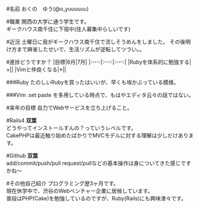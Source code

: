 #名前
おくの　ゆう(@o_yuuuuuu)   

#職業
関西の大学に通う学生です。  
ギークハウス南千住に下宿中(住人募集中らしいです)

#近況
土曜日に我がギークハウス南千住で流しそうめんをしました。 
その後明け方まで麻雀したせいで、生活リズムが逆転してツラい。。

#進捗どうですか？
|目標|6月|7月|
|:---:|:---:|:---:|
|Rubyを体系的に勉強する|×||
|Vimと仲良くなる|×||

###Ruby
たのしいRubyを買ったはいいが、早くも埃かぶっている模様。

###Vim
:set paste を多用している時点で、もはやエディタ云々の話ではない。

#来年の目標
自力でWebサービスを立ち上げること。

#Rails4
__双葉__  
どうやってインストールすんの？っていうレベルです。  
CakePHPは最近触り始めたばかりでMVCモデルに対する理解は少しだけあります。

#Github
__双葉__  
add/commit/push/pull request/pullなどの基本操作は身についてきた感じですかね〜

#その他自己紹介
プログラミング歴3ヶ月です。  
現在休学中で、渋谷のWebベンチャー企業に居候しています。  
普段はPHP(Cake)を勉強しているのですが、Ruby(Rails)にも興味津々です。 
